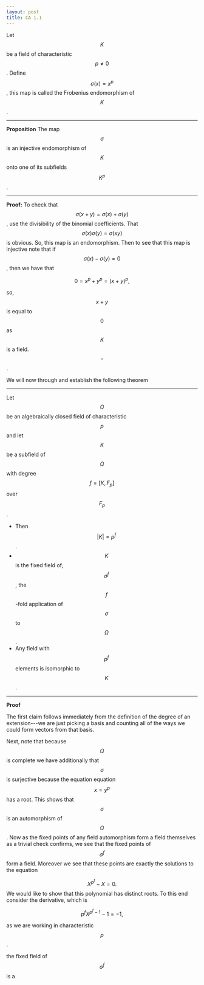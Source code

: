 ```yaml
---
layout: post
title: CA 1.1
---
```



Let $$K$$ be a field of characteristic $$p\neq 0$$. Define $$\sigma(x)=x^p$$, this map is called the Frobenius endomorphism of $$K$$. 


---------------------------------------------
**Proposition** The map $$\sigma$$ is an injective endomorphism of $$K$$ onto one of its subfields $$K^p$$. 

---------------------------------------------
**Proof:** To check that $$\sigma(x+y)=\sigma(x)+\sigma(y)$$, use the divisibility of the binomial coefficients. That $$\sigma(x)\sigma(y)=\sigma(xy)$$ is obvious. So, this map is an endomorphism. Then to see that this map is injective note that if $$\sigma(x)-\sigma(y)=0$$, then we have that 

$$
0=x^p+y^p=(x+y)^p,
$$

so, $$x+y$$ is equal to $$0$$ as $$K$$ is a field. $$\square$$. 

We will now through and establish the following theorem

---------------------------------------------
Let $$\Omega$$ be an algebraically closed field of characteristic $$p$$ and let $$K$$ be a subfield of $$\Omega$$ with degree $$f=[K,F_p]$$ over $$F_p$$. 

* Then $$\left|K\right|=p^f$$. 
* $$K$$ is the fixed field of, $$\sigma^f$$, the $$f$$-fold application of $$\sigma$$ to $$\Omega$$.
* Any field with $$p^f$$ elements is isomorphic to $$K$$.


---------------------------------------------

**Proof**

The first claim follows immediately from the definition of the degree of an extension---we are just picking a basis and counting all of the ways we could form vectors from that basis. 

Next, note that because $$\Omega$$ is complete we have additionally that $$\sigma$$ is surjective because the equation equation $$x=y^p$$ has a root. This shows that $$\sigma$$ is an automorphism of $$\Omega$$. Now as the fixed points of any field automorphism form a field themselves as a trivial check confirms, we see that the fixed points of $$\sigma^f$$ form a field. Moreover we see that these points are exactly the solutions to the equation 

$$
X^{p^f}-X=0.
$$ 
We would like to show that this polynomial has distinct roots. To this end consider the derivative, which is

$$
p^fX^{p^f-1}-1=-1,
$$

as we are working in characteristic $$p$$. 


the fixed field of $$\sigma^f$$ is a








